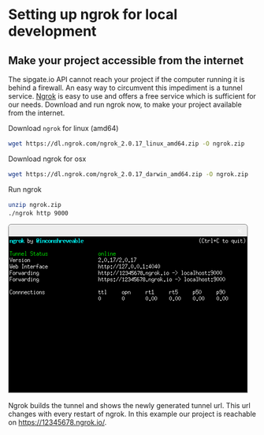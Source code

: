 # Setting up ngrok for local development

## Make your project accessible from the internet

The sipgate.io API cannot reach your project if the computer running it is behind a firewall. An easy way to circumvent this impediment is a tunnel service. [Ngrok](https://ngrok.com) is easy to use and offers a free service which is sufficient for our needs. Download and run ngrok now, to make your project available from the internet.

Download `ngrok` for linux (amd64)

```bash
wget https://dl.ngrok.com/ngrok_2.0.17_linux_amd64.zip -O ngrok.zip
```

Download ngrok for osx

```bash
wget https://dl.ngrok.com/ngrok_2.0.17_darwin_amd64.zip -O ngrok.zip
```
Run ngrok

```bash
unzip ngrok.zip
./ngrok http 9000
```

![Ngrok running](../img/ngrok.png)

Ngrok builds the tunnel and shows the newly generated tunnel url. This url changes with every restart of ngrok. In this example our project is reachable on https://12345678.ngrok.io/.
